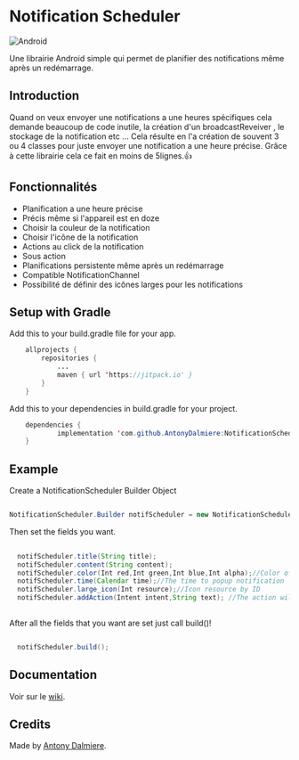 # Notification Scheduler
![Android](https://img.shields.io/badge/platform-Android-green)

Une librairie Android simple qui permet de planifier des notifications même après un redémarrage. 

## Introduction
Quand on veux envoyer une notifications a une heures spécifiques cela demande beaucoup de code inutile, la création d'un broadcastReveiver , le stockage de la notification etc ... Cela résulte en l'a création de souvent 3 ou 4 classes pour juste envoyer une notification a une heure précise. Grâce à cette librairie cela ce fait en moins de 5lignes.👍
## Fonctionnalités
- Planification a une heure précise 
- Précis même si l'appareil est en doze
- Choisir la couleur de la notification 
- Choisir l'icône de la notification 
- Actions au click de la notification
- Sous action 
- Planifications persistente même après un redémarrage 
- Compatible NotificationChannel
- Possibilité de définir des icônes larges pour les notifications 
## Setup with Gradle
Add this to your build.gradle file for your app.
```java
	allprojects {
		repositories {
			...
			maven { url 'https://jitpack.io' }
		}
	}
```	

Add this to your dependencies in build.gradle for your project.
```java
	dependencies {
	        implementation 'com.github.AntonyDalmiere:NotificationScheduler:master-SNAPSHOT'
	}
```

## Example

Create a NotificationScheduler Builder Object

```java

NotificationScheduler.Builder notifScheduler = new NotificationScheduler.Builder(getApplicationContext());

```

Then set the fields you want.

```java
  
  notifScheduler.title(String title);
  notifScheduler.content(String content);
  notifScheduler.color(Int red,Int green,Int blue,Int alpha);//Color of notification header
  notifScheduler.time(Calendar time);//The time to popup notification
  notifScheduler.large_icon(Int resource);//Icon resource by ID
  notifScheduler.addAction(Intent intent,String text); //The action will call the intent when pressed
  
```

After all the fields that you want are set just call build()!

```java

  notifScheduler.build();

```
## Documentation 
Voir sur le [wiki](URLWiki).
## Credits

Made by [Antony Dalmiere](https://github.com/AntonyDalmiere).
